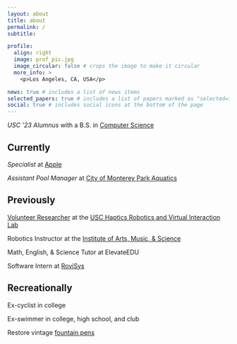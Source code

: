 ```yaml
---
layout: about
title: about
permalink: /
subtitle:

profile:
  align: right
  image: prof_pic.jpg
  image_circular: false # crops the image to make it circular
  more_info: >
    <p>Los Angeles, CA, USA</p>

news: true # includes a list of news items
selected_papers: true # includes a list of papers marked as "selected={true}"
social: true # includes social icons at the bottom of the page
---
```


_USC '23 Alumnus_ with a B.S. in [Computer Science](https://www.cs.usc.edu/)

## Currently

_Specialist_ at [Apple](https://www.apple.com)

_Assistant Pool Manager_ at [City of Monterey Park Aquatics](https://www.montereypark.ca.gov/1427/Aquatics)

## Previously

[Volunteer Researcher](https://bpb-us-e2.wpmucdn.com/sites.uci.edu/dist/2/5230/files/2023/09/64_SCR_23_Kenneth_Tiet.pdf) at the [USC Haptics Robotics and Virtual Interaction Lab](https://sites.usc.edu/culbertson/)

Robotics Instructor at the [Institute of Arts, Music, & Science](http://www.iams-usa.org/)

Math, English, & Science Tutor at ElevateEDU

Software Intern at [RoviSys](https://www.rovisys.com)

## Recreationally

Ex-cyclist in college

Ex-swimmer in college, high school, and club

Restore vintage [fountain pens](https://kennethtiet.github.io/pencollection/)

